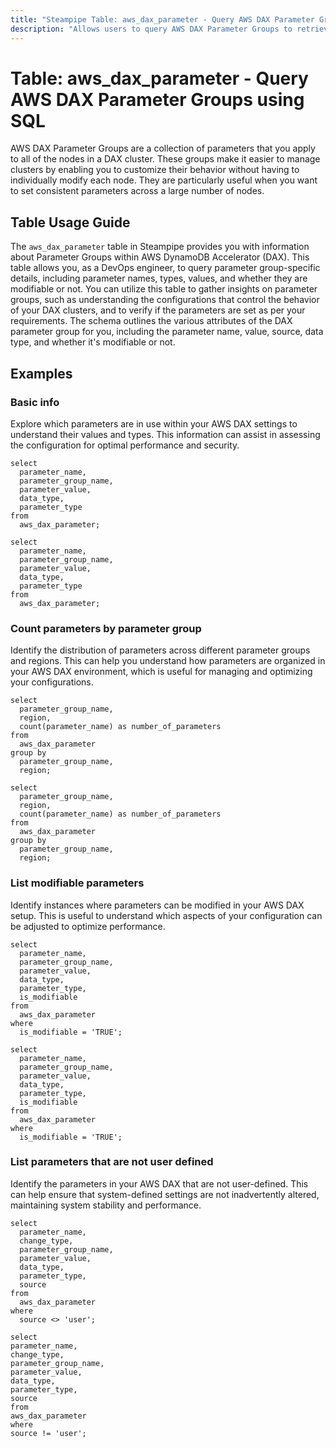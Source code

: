 ```yaml
---
title: "Steampipe Table: aws_dax_parameter - Query AWS DAX Parameter Groups using SQL"
description: "Allows users to query AWS DAX Parameter Groups to retrieve information about their configuration settings."
---
```


# Table: aws_dax_parameter - Query AWS DAX Parameter Groups using SQL

AWS DAX Parameter Groups are a collection of parameters that you apply to all of the nodes in a DAX cluster. These groups make it easier to manage clusters by enabling you to customize their behavior without having to individually modify each node. They are particularly useful when you want to set consistent parameters across a large number of nodes.

## Table Usage Guide

The `aws_dax_parameter` table in Steampipe provides you with information about Parameter Groups within AWS DynamoDB Accelerator (DAX). This table allows you, as a DevOps engineer, to query parameter group-specific details, including parameter names, types, values, and whether they are modifiable or not. You can utilize this table to gather insights on parameter groups, such as understanding the configurations that control the behavior of your DAX clusters, and to verify if the parameters are set as per your requirements. The schema outlines the various attributes of the DAX parameter group for you, including the parameter name, value, source, data type, and whether it's modifiable or not.

## Examples

### Basic info
Explore which parameters are in use within your AWS DAX settings to understand their values and types. This information can assist in assessing the configuration for optimal performance and security.

```sql+postgres
select
  parameter_name,
  parameter_group_name,
  parameter_value,
  data_type,
  parameter_type
from
  aws_dax_parameter;
```

```sql+sqlite
select
  parameter_name,
  parameter_group_name,
  parameter_value,
  data_type,
  parameter_type
from
  aws_dax_parameter;
```

### Count parameters by parameter group
Identify the distribution of parameters across different parameter groups and regions. This can help you understand how parameters are organized in your AWS DAX environment, which is useful for managing and optimizing your configurations.

```sql+postgres
select
  parameter_group_name,
  region,
  count(parameter_name) as number_of_parameters
from
  aws_dax_parameter
group by
  parameter_group_name, 
  region;
```

```sql+sqlite
select
  parameter_group_name,
  region,
  count(parameter_name) as number_of_parameters
from
  aws_dax_parameter
group by
  parameter_group_name, 
  region;
```

### List modifiable parameters
Identify instances where parameters can be modified in your AWS DAX setup. This is useful to understand which aspects of your configuration can be adjusted to optimize performance.

```sql+postgres
select
  parameter_name,
  parameter_group_name,
  parameter_value,
  data_type,
  parameter_type,
  is_modifiable
from
  aws_dax_parameter
where
  is_modifiable = 'TRUE';
```

```sql+sqlite
select
  parameter_name,
  parameter_group_name,
  parameter_value,
  data_type,
  parameter_type,
  is_modifiable
from
  aws_dax_parameter
where
  is_modifiable = 'TRUE';
```

### List parameters that are not user defined
Identify the parameters in your AWS DAX that are not user-defined. This can help ensure that system-defined settings are not inadvertently altered, maintaining system stability and performance.

```sql+postgres
select
  parameter_name,
  change_type,
  parameter_group_name,
  parameter_value,
  data_type,
  parameter_type,
  source
from
  aws_dax_parameter
where
  source <> 'user';
  ```

  ```sql+sqlite
select
  parameter_name,
  change_type,
  parameter_group_name,
  parameter_value,
  data_type,
  parameter_type,
  source
from
  aws_dax_parameter
where
  source != 'user';
  ```